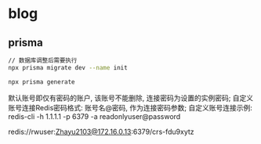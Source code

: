 # blog


## prisma

```bash
// 数据库调整后需要执行
npx prisma migrate dev --name init

npx prisma generate

```


默认账号即仅有密码的账户, 该账号不能删除, 连接密码为设置的实例密码;
自定义账号连接Redis密码格式: 账号名@密码, 作为连接密码参数;
自定义账号连接示例: redis-cli -h 1.1.1.1 -p 6379 -a readonlyuser@password

redis://rwuser:Zhayu2103@172.16.0.13:6379/crs-fdu9xytz